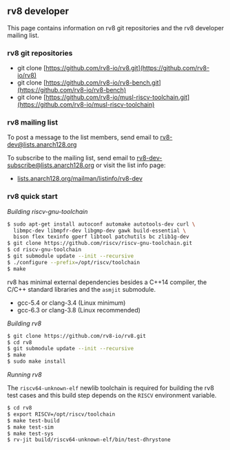 ## rv8 developer

This page contains information on rv8 git repositories and the rv8 developer mailing list.

### rv8 git repositories

- git clone [https://github.com/rv8-io/rv8.git](https://github.com/rv8-io/rv8)
- git clone [https://github.com/rv8-io/rv8-bench.git](https://github.com/rv8-io/rv8-bench)
- git clone [https://github.com/rv8-io/musl-riscv-toolchain.git](https://github.com/rv8-io/musl-riscv-toolchain)

### rv8 mailing list

To post a message to the list members, send email to
[rv8-dev@lists.anarch128.org](mailto:rv8-dev@lists.anarch128.org)

To subscribe to the mailing list, send email to
[rv8-dev-subscribe@lists.anarch128.org](mailto:rv8-dev-subscribe@lists.anarch128.org)
or visit the list info page:

- [lists.anarch128.org/mailman/listinfo/rv8-dev](https://lists.anarch128.org/mailman/listinfo/rv8-dev)

### rv8 quick start

_Building riscv-gnu-toolchain_

``` bash
$ sudo apt-get install autoconf automake autotools-dev curl \
  libmpc-dev libmpfr-dev libgmp-dev gawk build-essential \
  bison flex texinfo gperf libtool patchutils bc zlib1g-dev
$ git clone https://github.com/riscv/riscv-gnu-toolchain.git
$ cd riscv-gnu-toolchain
$ git submodule update --init --recursive
$ ./configure --prefix=/opt/riscv/toolchain
$ make
```

rv8 has minimal external dependencies besides a C++14 compiler,
the C/C++ standard libraries and the `asmjit` submodule.

- gcc-5.4 or clang-3.4 (Linux minimum)
- gcc-6.3 or clang-3.8 (Linux recommended)

_Building rv8_

``` bash
$ git clone https://github.com/rv8-io/rv8.git
$ cd rv8
$ git submodule update --init --recursive
$ make
$ sudo make install
```

_Running rv8_

The `riscv64-unknown-elf` newlib toolchain is required for building
the rv8 test cases and this build step depends on the `RISCV`
environment variable.

``` bash
$ cd rv8
$ export RISCV=/opt/riscv/toolchain
$ make test-build
$ make test-sim
$ make test-sys
$ rv-jit build/riscv64-unknown-elf/bin/test-dhrystone
```
